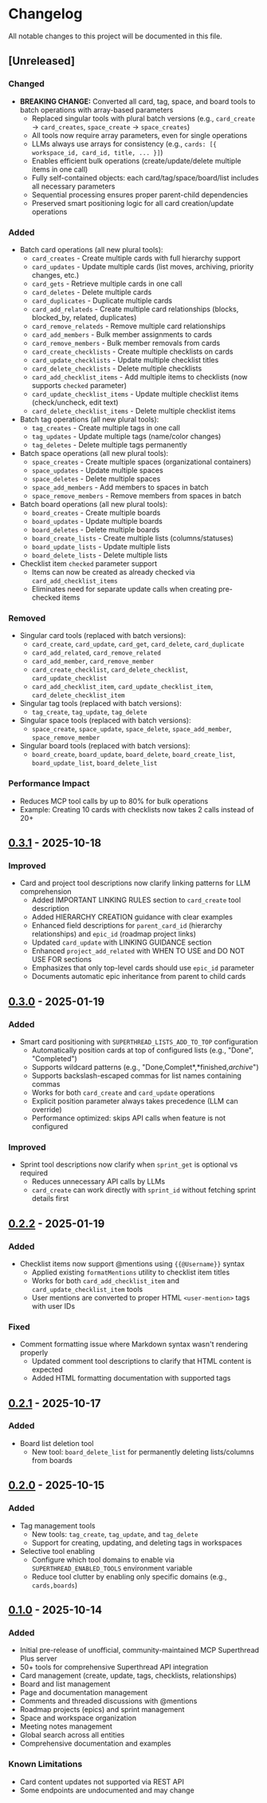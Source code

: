 # Changelog

All notable changes to this project will be documented in this file.

## [Unreleased]

### Changed
- **BREAKING CHANGE:** Converted all card, tag, space, and board tools to batch operations with array-based parameters
  - Replaced singular tools with plural batch versions (e.g., `card_create` → `card_creates`, `space_create` → `space_creates`)
  - All tools now require array parameters, even for single operations
  - LLMs always use arrays for consistency (e.g., `cards: [{ workspace_id, card_id, title, ... }]`)
  - Enables efficient bulk operations (create/update/delete multiple items in one call)
  - Fully self-contained objects: each card/tag/space/board/list includes all necessary parameters
  - Sequential processing ensures proper parent-child dependencies
  - Preserved smart positioning logic for all card creation/update operations

### Added
- Batch card operations (all new plural tools):
  - `card_creates` - Create multiple cards with full hierarchy support
  - `card_updates` - Update multiple cards (list moves, archiving, priority changes, etc.)
  - `card_gets` - Retrieve multiple cards in one call
  - `card_deletes` - Delete multiple cards
  - `card_duplicates` - Duplicate multiple cards
  - `card_add_relateds` - Create multiple card relationships (blocks, blocked_by, related, duplicates)
  - `card_remove_relateds` - Remove multiple card relationships
  - `card_add_members` - Bulk member assignments to cards
  - `card_remove_members` - Bulk member removals from cards
  - `card_create_checklists` - Create multiple checklists on cards
  - `card_update_checklists` - Update multiple checklist titles
  - `card_delete_checklists` - Delete multiple checklists
  - `card_add_checklist_items` - Add multiple items to checklists (now supports `checked` parameter)
  - `card_update_checklist_items` - Update multiple checklist items (check/uncheck, edit text)
  - `card_delete_checklist_items` - Delete multiple checklist items
- Batch tag operations (all new plural tools):
  - `tag_creates` - Create multiple tags in one call
  - `tag_updates` - Update multiple tags (name/color changes)
  - `tag_deletes` - Delete multiple tags permanently
- Batch space operations (all new plural tools):
  - `space_creates` - Create multiple spaces (organizational containers)
  - `space_updates` - Update multiple spaces
  - `space_deletes` - Delete multiple spaces
  - `space_add_members` - Add members to spaces in batch
  - `space_remove_members` - Remove members from spaces in batch
- Batch board operations (all new plural tools):
  - `board_creates` - Create multiple boards
  - `board_updates` - Update multiple boards
  - `board_deletes` - Delete multiple boards
  - `board_create_lists` - Create multiple lists (columns/statuses)
  - `board_update_lists` - Update multiple lists
  - `board_delete_lists` - Delete multiple lists
- Checklist item `checked` parameter support
  - Items can now be created as already checked via `card_add_checklist_items`
  - Eliminates need for separate update calls when creating pre-checked items

### Removed
- Singular card tools (replaced with batch versions):
  - `card_create`, `card_update`, `card_get`, `card_delete`, `card_duplicate`
  - `card_add_related`, `card_remove_related`
  - `card_add_member`, `card_remove_member`
  - `card_create_checklist`, `card_delete_checklist`, `card_update_checklist`
  - `card_add_checklist_item`, `card_update_checklist_item`, `card_delete_checklist_item`
- Singular tag tools (replaced with batch versions):
  - `tag_create`, `tag_update`, `tag_delete`
- Singular space tools (replaced with batch versions):
  - `space_create`, `space_update`, `space_delete`, `space_add_member`, `space_remove_member`
- Singular board tools (replaced with batch versions):
  - `board_create`, `board_update`, `board_delete`, `board_create_list`, `board_update_list`, `board_delete_list`

### Performance Impact
- Reduces MCP tool calls by up to 80% for bulk operations
- Example: Creating 10 cards with checklists now takes 2 calls instead of 20+

## [0.3.1] - 2025-10-18

### Improved
- Card and project tool descriptions now clarify linking patterns for LLM comprehension
  - Added IMPORTANT LINKING RULES section to `card_create` tool description
  - Added HIERARCHY CREATION guidance with clear examples
  - Enhanced field descriptions for `parent_card_id` (hierarchy relationships) and `epic_id` (roadmap project links)
  - Updated `card_update` with LINKING GUIDANCE section
  - Enhanced `project_add_related` with WHEN TO USE and DO NOT USE FOR sections
  - Emphasizes that only top-level cards should use `epic_id` parameter
  - Documents automatic epic inheritance from parent to child cards

## [0.3.0] - 2025-01-19

### Added
- Smart card positioning with `SUPERTHREAD_LISTS_ADD_TO_TOP` configuration
  - Automatically position cards at top of configured lists (e.g., "Done", "Completed")
  - Supports wildcard patterns (e.g., "Done,Complet*,*finished,*archive*")
  - Supports backslash-escaped commas for list names containing commas
  - Works for both `card_create` and `card_update` operations
  - Explicit position parameter always takes precedence (LLM can override)
  - Performance optimized: skips API calls when feature is not configured

### Improved
- Sprint tool descriptions now clarify when `sprint_get` is optional vs required
  - Reduces unnecessary API calls by LLMs
  - `card_create` can work directly with `sprint_id` without fetching sprint details first

## [0.2.2] - 2025-01-19

### Added
- Checklist items now support @mentions using `{{@Username}}` syntax
  - Applied existing `formatMentions` utility to checklist item titles
  - Works for both `card_add_checklist_item` and `card_update_checklist_item` tools
  - User mentions are converted to proper HTML `<user-mention>` tags with user IDs

### Fixed
- Comment formatting issue where Markdown syntax wasn't rendering properly
  - Updated comment tool descriptions to clarify that HTML content is expected
  - Added HTML formatting documentation with supported tags

## [0.2.1] - 2025-10-17

### Added
- Board list deletion tool
  - New tool: `board_delete_list` for permanently deleting lists/columns from boards

## [0.2.0] - 2025-10-15

### Added
- Tag management tools
  - New tools: `tag_create`, `tag_update`, and `tag_delete`
  - Support for creating, updating, and deleting tags in workspaces
- Selective tool enabling
  - Configure which tool domains to enable via `SUPERTHREAD_ENABLED_TOOLS` environment variable
  - Reduce tool clutter by enabling only specific domains (e.g., `cards,boards`)


## [0.1.0] - 2025-10-14

### Added
- Initial pre-release of unofficial, community-maintained MCP Superthread Plus server
- 50+ tools for comprehensive Superthread API integration
- Card management (create, update, tags, checklists, relationships)
- Board and list management
- Page and documentation management
- Comments and threaded discussions with @mentions
- Roadmap projects (epics) and sprint management
- Space and workspace organization
- Meeting notes management
- Global search across all entities
- Comprehensive documentation and examples

### Known Limitations
- Card content updates not supported via REST API
- Some endpoints are undocumented and may change

[0.3.1]: https://github.com/steveclarke/mcp-superthread-plus/releases/tag/v0.3.1
[0.3.0]: https://github.com/steveclarke/mcp-superthread-plus/releases/tag/v0.3.0
[0.2.2]: https://github.com/steveclarke/mcp-superthread-plus/releases/tag/v0.2.2
[0.2.1]: https://github.com/steveclarke/mcp-superthread-plus/releases/tag/v0.2.1
[0.2.0]: https://github.com/steveclarke/mcp-superthread-plus/releases/tag/v0.2.0
[0.1.0]: https://github.com/steveclarke/mcp-superthread-plus/releases/tag/v0.1.0
